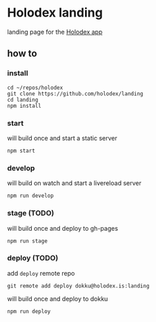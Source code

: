 # Holodex landing

landing page for the [Holodex app](https://github.com/open-app/holodex)

## how to

### install

```
cd ~/repos/holodex
git clone https://github.com/holodex/landing
cd landing
npm install
```

### start

will build once and start a static server

```
npm start
```

### develop

will build on watch and start a livereload server

```
npm run develop
```

### stage (TODO)

will build once and deploy to gh-pages

```
npm run stage
```

### deploy (TODO)

add `deploy` remote repo

```
git remote add deploy dokku@holodex.is:landing
```

will build once and deploy to dokku

```
npm run deploy
```
